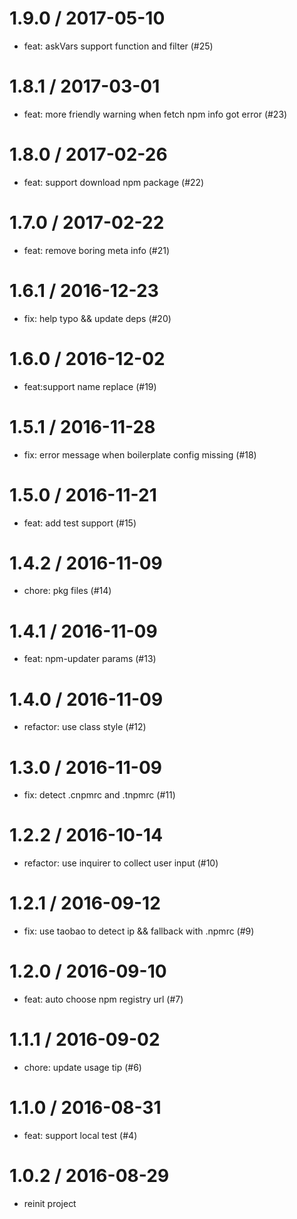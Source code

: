 
1.9.0 / 2017-05-10
==================

  * feat: askVars support function and filter (#25)

1.8.1 / 2017-03-01
==================

  * feat: more friendly warning when fetch npm info got error (#23)

1.8.0 / 2017-02-26
==================

  * feat: support download npm package (#22)

1.7.0 / 2017-02-22
==================

  * feat: remove boring meta info (#21)

1.6.1 / 2016-12-23
==================

  * fix: help typo && update deps (#20)

1.6.0 / 2016-12-02
==================

  * feat:support name replace (#19)

1.5.1 / 2016-11-28
==================

  * fix: error message when boilerplate config missing (#18)

1.5.0 / 2016-11-21
==================

  * feat: add test support (#15)

1.4.2 / 2016-11-09
==================

  * chore: pkg files (#14)

1.4.1 / 2016-11-09
==================

  * feat: npm-updater params (#13)

1.4.0 / 2016-11-09
==================

  * refactor: use class style (#12)

1.3.0 / 2016-11-09
==================

  * fix: detect .cnpmrc and .tnpmrc (#11)

1.2.2 / 2016-10-14
==================

  * refactor: use inquirer to collect user input (#10)

1.2.1 / 2016-09-12
==================

  * fix: use taobao to detect ip && fallback with .npmrc (#9)

1.2.0 / 2016-09-10
==================

  * feat: auto choose npm registry url (#7)

1.1.1 / 2016-09-02
==================

  * chore: update usage tip (#6)

1.1.0 / 2016-08-31
==================

  * feat: support local test (#4)

1.0.2 / 2016-08-29
==================

  * reinit project

